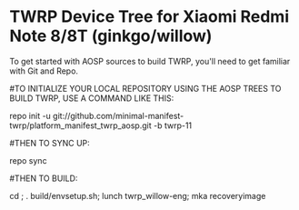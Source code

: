 # TWRP Device Tree for Xiaomi Redmi Note 8/8T (ginkgo/willow)

To get started with AOSP sources to build TWRP, you'll need to get familiar with Git and Repo.

#TO INITIALIZE YOUR LOCAL REPOSITORY USING THE AOSP TREES TO BUILD TWRP, USE A COMMAND LIKE THIS:

repo init -u git://github.com/minimal-manifest-twrp/platform_manifest_twrp_aosp.git -b twrp-11

#THEN TO SYNC UP:

repo sync

#THEN TO BUILD:

cd <source-dir>; . build/envsetup.sh; lunch twrp_willow-eng; mka recoveryimage